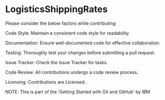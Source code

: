 # LogisticsShippingRates

Please consider the below factors while contributing:

Code Style:
Maintain a consistent code style for readability.

Documentation:
Ensure well-documented code for effective collaboration.

Testing:
Thoroughly test your changes before submitting a pull request.

Issue Tracker:
Check the Issue Tracker for tasks.

Code Review:
All contributions undergo a code review process.

Licensing:
Contributions are Licensed.

NOTE: This is part of the 'Getting Started with Git and GitHub' by IBM
